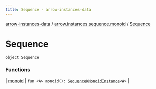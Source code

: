 ```yaml
---
title: Sequence - arrow-instances-data
---
```


[arrow-instances-data](../../index.html) / [arrow.instances.sequence.monoid](../index.html) / [Sequence](./index.html)

# Sequence

`object Sequence`

### Functions

| [monoid](monoid.html) | `fun <A> monoid(): `[`SequenceKMonoidInstance`](../../arrow.instances/-sequence-k-monoid-instance/index.html)`<`[`A`](monoid.html#A)`>` |

